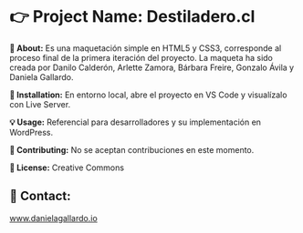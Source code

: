 # 👉 Project Name: Destiladero.cl
**📝 About:**
Es una maquetación simple en HTML5 y CSS3, corresponde al proceso final de la primera iteración del proyecto. La maqueta ha sido creada por Danilo Calderón, Arlette Zamora, Bárbara Freire, Gonzalo Ávila y Daniela Gallardo.

**🚀 Installation:** 
En entorno local, abre el proyecto en VS Code y visualízalo con Live Server.

**💡 Usage:** 
Referencial para desarrolladores y su implementación en WordPress.

**🔧 Contributing:**
No se aceptan contribuciones en este momento.

**📜 License:**
Creative Commons

## 📧 Contact: 
www.danielagallardo.io
